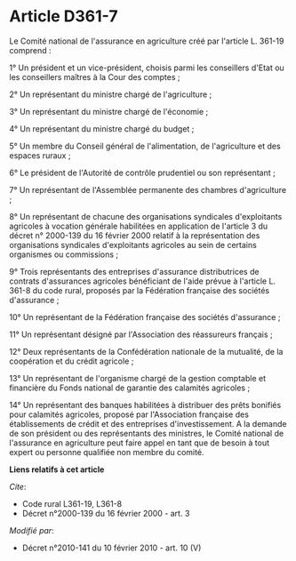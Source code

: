 # Article D361-7

Le Comité national de l'assurance en agriculture créé par l'article L. 361-19 comprend : 

1° Un président et un vice-président, choisis parmi les conseillers d'Etat ou les conseillers maîtres à la Cour des
comptes ; 

2° Un représentant du ministre chargé de l'agriculture ; 

3° Un représentant du ministre chargé de l'économie ; 

4° Un représentant du ministre chargé du budget ; 

5° Un membre du Conseil général de l'alimentation, de l'agriculture et des espaces ruraux ; 

6° Le président de l'Autorité de contrôle prudentiel ou son représentant ; 

7° Un représentant de l'Assemblée permanente des chambres d'agriculture ; 

8° Un représentant de chacune des organisations syndicales d'exploitants agricoles à vocation générale habilitées en
application de l'article 3 du décret n° 2000-139 du 16 février 2000 relatif à la représentation des organisations syndicales
d'exploitants agricoles au sein de certains organismes ou commissions ; 

9° Trois représentants des entreprises d'assurance distributrices de contrats d'assurances agricoles bénéficiant de l'aide
prévue à l'article L. 361-8 du code rural, proposés par la Fédération française des sociétés d'assurance ; 

10° Un représentant de la Fédération française des sociétés d'assurance ; 

11° Un représentant désigné par l'Association des réassureurs français ; 

12° Deux représentants de la Confédération nationale de la mutualité, de la coopération et du crédit agricole ; 

13° Un représentant de l'organisme chargé de la gestion comptable et financière du Fonds national de garantie des calamités
agricoles ; 

14° Un représentant des banques habilitées à distribuer des prêts bonifiés pour calamités agricoles, proposé par
l'Association française des établissements de crédit et des entreprises d'investissement. A la demande de son président ou
des représentants des ministres, le Comité national de l'assurance en agriculture peut faire appel en tant que de besoin à
tout expert ou personne qualifiée non membre du comité.

**Liens relatifs à cet article**

_Cite_:

  - Code rural L361-19, L361-8
  - Décret n°2000-139 du 16 février 2000 - art. 3

_Modifié par_:

  - Décret n°2010-141 du 10 février 2010 - art. 10 (V)
